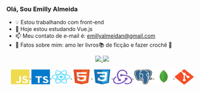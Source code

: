 ### Olá, Sou Emilly Almeida 


- :bulb: Estou trabalhando com front-end
- :green_book: Hoje estou estudando Vue.js
- 📫 Meu contato de e-mail é: emillyalmeidan@gmail.com
- :mag_right: Fatos sobre mim: amo ler livros:books: de ficção e fazer crochê :yarn:

<div align="center">
  <a href="https://github.com/Emillyalmeida">
  <img height="180em" src="https://github-readme-stats.vercel.app/api?username=Emillyalmeida&count_private=true&show_icons=true&theme=radical"/>
  <img height="180em" src="https://github-readme-stats.vercel.app/api/top-langs/?username=Emillyalmeida&hide=python&layout=compact&langs_count=7&theme=radical"/> 
</div>
  
  
  <div style="display: inline_block" align="center" padding-bottom="20px"><br>
  <img align="center" alt="Emilly-Js" height="40" width="50" src="https://raw.githubusercontent.com/devicons/devicon/master/icons/javascript/javascript-plain.svg">
  <img align="center" alt="Emilly-Ts" height="40" width="50" src="https://raw.githubusercontent.com/devicons/devicon/master/icons/typescript/typescript-plain.svg">
  <img align="center" alt="Emilly-React" height="40" width="50" src="https://raw.githubusercontent.com/devicons/devicon/master/icons/react/react-original.svg">
  <img align="center" alt="Emilly-HTML" height="40" width="50" src="https://raw.githubusercontent.com/devicons/devicon/master/icons/html5/html5-original.svg">
  <img align="center" alt="Emilly-CSS" height="40" width="50" src="https://raw.githubusercontent.com/devicons/devicon/master/icons/css3/css3-original.svg">
  <img align="center" alt="Emilly-Redux" height="40" width="50" src="https://raw.githubusercontent.com/devicons/devicon/master/icons/redux/redux-original.svg">
  <img align="center" alt="Emilly-PostgreSQL" height="40" width="50" src="https://raw.githubusercontent.com/devicons/devicon/master/icons/postgresql/postgresql-original.svg">
  <img align="center" alt="Emilly-MongoDB" height="40" width="50" src="https://raw.githubusercontent.com/devicons/devicon/master/icons/mongodb/mongodb-original.svg"> 
  <img align="center" alt="Emilly-Git" height="40" width="50" src="https://raw.githubusercontent.com/devicons/devicon/master/icons/git/git-original.svg"> 
</div>

  
 

